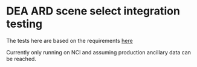 # DEA ARD scene select integration testing

The tests here are based on the requirements [here](https://geoscienceau.sharepoint.com/:w:/r/sites/DEACoreTeam/Shared%20Documents/Architecture%20Documents/ARD%20Pipelines/scene_select_requirements.docx?d=w413c9b1e36964be7b84142d725e00f6d&csf=1&web=1&e=eFkneA)

Currently only running on NCI and assuming production ancillary data can be reached.
